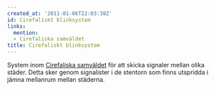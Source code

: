 ```yaml
---
created_at: '2011-01-06T22:03:38Z'
id: Cirefaliskt blinksystem
links:
  mention:
  - Cirefaliska samväldet
title: Cirefaliskt blinksystem
---
```


System inom [Cirefaliska samväldet] för att skicka signaler mellan olika städer. Detta sker genom
signalister i de stentorn som finns utspridda i jämna mellanrum mellan städerna.

  [Cirefaliska samväldet]: Cirefaliska_samväldet